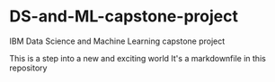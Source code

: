 # DS-and-ML-capstone-project
IBM Data Science and Machine Learning capstone project

This is a step into a new and exciting world
It's a markdownfile in this repository
